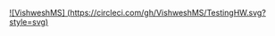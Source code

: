 [![VishweshMS]
(https://circleci.com/gh/VishweshMS/TestingHW.svg?style=svg)]([https://app.circleci.com/pipelines/github/VishweshMS/TestingHW](https://app.circleci.com/pipelines/github/VishweshMS/TestingHW)?branch=main&filter=all)
